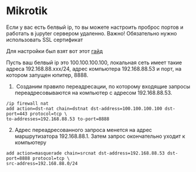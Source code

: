 # Mikrotik

Если у вас есть белвый ip, то вы можете настроить проброс портов и работать в jupyter сервером удаленно. Важно!
Обязательно нужно использовать SSL сертификат

Для настройки был взят вот этот [гайд](https://spw.ru/educate/articles/natpart5/)

Пусть ваш белвый ip это 100.100.100.100, локальная сеть имеет такие адреса 192.168.88.xxx/24, адрес компьютера 192.168.88.53 и порт, на котором запущен юпитер, 8888. 


1)  Созданим правило переадресации, по которому входящие запросы переадресовываются на компьютер с адресом 192.168.88.53. 

~~~
/ip firewall nat
add action=dst-nat chain=dstnat dst-address=100.100.100.100 dst-port=443 protocol=tcp \
to-addresses=192.168.88.53 to-port=8888
~~~

2) Адрес переадресованного запроса менется на адрес маршрутизатора 192.168.88.1. Затем запрос окончательно уходит к компьютеру 

~~~
add action=masquerade chain=srcnat dst-address=192.168.88.53 dst-port=8888 protocol=tcp \
src-address=192.168.88.0/24
~~~



